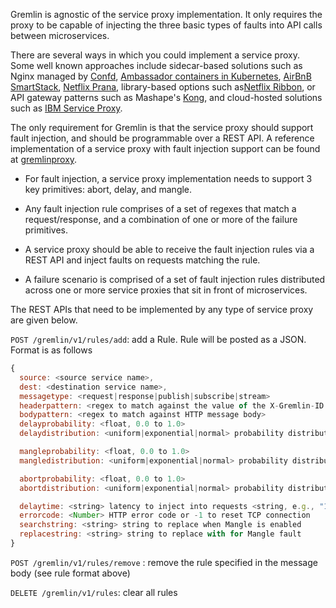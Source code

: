 Gremlin is agnostic of the service proxy implementation. It only requires
the proxy to be capable of injecting the three basic types of faults into
API calls between microservices.

There are several ways in which you could implement a service proxy. Some
well known approaches include sidecar-based solutions such as Nginx managed
by [Confd](https://github.com/kelseyhightower/confd),
[Ambassador containers in Kubernetes](http://blog.kubernetes.io/2015/06/the-distributed-system-toolkit-patterns.html),
[AirBnB SmartStack](https://github.com/airbnb/synapse),
[Netflix Prana](https://github.com/Netflix/Prana/), library-based options
such as[Netflix Ribbon](https://github.com/Netflix/Ribbon), or API gateway
patterns such as Mashape's [Kong](https://github.com/Mashape/Kong), and
cloud-hosted solutions such as
[IBM Service Proxy](https://developer.ibm.com/bluemix/2016/04/13/service-proxy-to-balance-monitor-and-test-your-microservices/).

The only requirement for Gremlin is that the service proxy should support
fault injection, and should be programmable over a REST API. A reference
implementation of a service proxy with fault injection support can be found
at [gremlinproxy](https://github.com/ResilienceTesting/gremlinproxy).

* For fault injection, a service proxy implementation needs to support 3
  key primitives: abort, delay, and mangle.

* Any fault injection rule comprises of a set of regexes that match a
  request/response, and a combination of one or more of the failure
  primitives.

* A service proxy should be able to receive the fault injection rules via a
  REST API and inject faults on requests matching the rule.

* A failure scenario is comprised of a set of fault injection rules
  distributed across one or more service proxies that sit in front of
  microservices.

The REST APIs that need to be implemented by any type of service proxy are
given below.

```POST /gremlin/v1/rules/add```: add a Rule. Rule will be posted as a JSON. Format is as follows

```javascript
{
  source: <source service name>,
  dest: <destination service name>,
  messagetype: <request|response|publish|subscribe|stream>
  headerpattern: <regex to match against the value of the X-Gremlin-ID trackingheader present in HTTP headers>
  bodypattern: <regex to match against HTTP message body>
  delayprobability: <float, 0.0 to 1.0>
  delaydistribution: <uniform|exponential|normal> probability distribution function

  mangleprobability: <float, 0.0 to 1.0>
  mangledistribution: <uniform|exponential|normal> probability distribution function

  abortprobability: <float, 0.0 to 1.0>
  abortdistribution: <uniform|exponential|normal> probability distribution function

  delaytime: <string> latency to inject into requests <string, e.g., "10ms", "1s", "5m", "3h", "1s500ms">
  errorcode: <Number> HTTP error code or -1 to reset TCP connection
  searchstring: <string> string to replace when Mangle is enabled
  replacestring: <string> string to replace with for Mangle fault
}
```

```POST /gremlin/v1/rules/remove``` : remove the rule specified in the message body (see rule format above)

```DELETE /gremlin/v1/rules```: clear all rules
